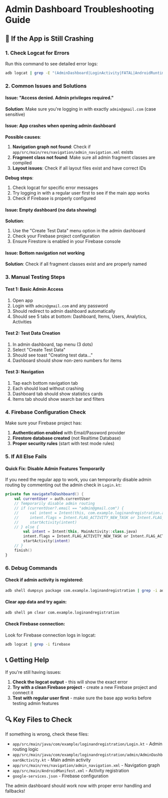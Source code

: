 # Admin Dashboard Troubleshooting Guide

## 🚨 If the App is Still Crashing

### 1. Check Logcat for Errors
Run this command to see detailed error logs:
```bash
adb logcat | grep -E "(AdminDashboard|LoginActivity|FATAL|AndroidRuntime)"
```

### 2. Common Issues and Solutions

#### Issue: "Access denied. Admin privileges required."
**Solution**: Make sure you're logging in with exactly `admin@gmail.com` (case sensitive)

#### Issue: App crashes when opening admin dashboard
**Possible causes**:
1. **Navigation graph not found**: Check if `app/src/main/res/navigation/admin_navigation.xml` exists
2. **Fragment class not found**: Make sure all admin fragment classes are compiled
3. **Layout issues**: Check if all layout files exist and have correct IDs

**Debug steps**:
1. Check logcat for specific error messages
2. Try logging in with a regular user first to see if the main app works
3. Check if Firebase is properly configured

#### Issue: Empty dashboard (no data showing)
**Solution**: 
1. Use the "Create Test Data" menu option in the admin dashboard
2. Check your Firebase project configuration
3. Ensure Firestore is enabled in your Firebase console

#### Issue: Bottom navigation not working
**Solution**: Check if all fragment classes exist and are properly named

### 3. Manual Testing Steps

#### Test 1: Basic Admin Access
1. Open app
2. Login with `admin@gmail.com` and any password
3. Should redirect to admin dashboard automatically
4. Should see 5 tabs at bottom: Dashboard, Items, Users, Analytics, Activities

#### Test 2: Test Data Creation
1. In admin dashboard, tap menu (3 dots)
2. Select "Create Test Data"
3. Should see toast "Creating test data..."
4. Dashboard should show non-zero numbers for items

#### Test 3: Navigation
1. Tap each bottom navigation tab
2. Each should load without crashing
3. Dashboard tab should show statistics cards
4. Items tab should show search bar and filters

### 4. Firebase Configuration Check

Make sure your Firebase project has:
1. **Authentication enabled** with Email/Password provider
2. **Firestore database created** (not Realtime Database)
3. **Proper security rules** (start with test mode rules)

### 5. If All Else Fails

#### Quick Fix: Disable Admin Features Temporarily
If you need the regular app to work, you can temporarily disable admin routing by commenting out the admin check in `Login.kt`:

```kotlin
private fun navigateToDashboard() {
    val currentUser = auth.currentUser
    // Temporarily disable admin routing
    // if (currentUser?.email == "admin@gmail.com") {
    //     val intent = Intent(this, com.example.loginandregistration.admin.AdminDashboardActivity::class.java)
    //     intent.flags = Intent.FLAG_ACTIVITY_NEW_TASK or Intent.FLAG_ACTIVITY_CLEAR_TASK
    //     startActivity(intent)
    // } else {
        val intent = Intent(this, MainActivity::class.java)
        intent.flags = Intent.FLAG_ACTIVITY_NEW_TASK or Intent.FLAG_ACTIVITY_CLEAR_TASK
        startActivity(intent)
    // }
    finish()
}
```

### 6. Debug Commands

#### Check if admin activity is registered:
```bash
adb shell dumpsys package com.example.loginandregistration | grep -i admin
```

#### Clear app data and try again:
```bash
adb shell pm clear com.example.loginandregistration
```

#### Check Firebase connection:
Look for Firebase connection logs in logcat:
```bash
adb logcat | grep -i firebase
```

## 📞 Getting Help

If you're still having issues:
1. **Check the logcat output** - this will show the exact error
2. **Try with a clean Firebase project** - create a new Firebase project and connect it
3. **Test with regular user first** - make sure the base app works before testing admin features

## 🔍 Key Files to Check

If something is wrong, check these files:
- `app/src/main/java/com/example/loginandregistration/Login.kt` - Admin routing logic
- `app/src/main/java/com/example/loginandregistration/admin/AdminDashboardActivity.kt` - Main admin activity
- `app/src/main/res/navigation/admin_navigation.xml` - Navigation graph
- `app/src/main/AndroidManifest.xml` - Activity registration
- `google-services.json` - Firebase configuration

The admin dashboard should work now with proper error handling and fallbacks!